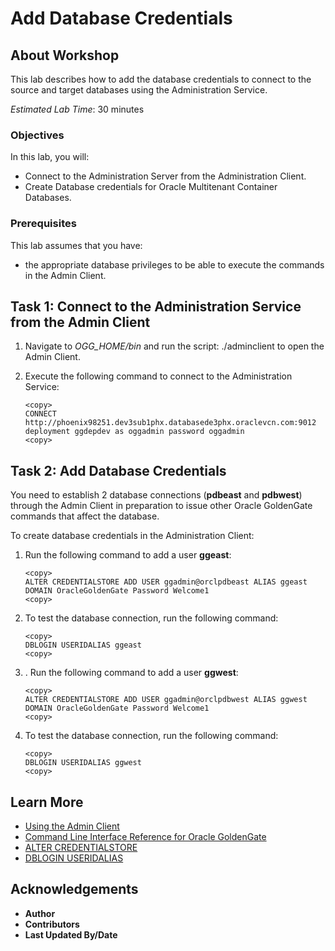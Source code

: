 # Add Database Credentials

## About Workshop
This lab describes how to add the database credentials to connect to the source and target databases using the Administration Service.

*Estimated Lab Time*: 30 minutes

### Objectives
In this lab, you will:
* Connect to the Administration Server from the Administration Client.
* Create Database credentials for Oracle Multitenant Container Databases.

### Prerequisites
This lab assumes that you have:
- the appropriate database privileges to be able to execute the commands in the Admin Client.

## Task 1: Connect to the Administration Service from the Admin Client

1. Navigate to *OGG_HOME/bin* and run the script: ./adminclient to open the Admin Client.

2. Execute the following command to connect to the Administration Service:

    ```
    <copy>
    CONNECT http://phoenix98251.dev3sub1phx.databasede3phx.oraclevcn.com:9012 deployment ggdepdev as oggadmin password oggadmin
    <copy>

    ```
## Task 2: Add Database Credentials

You need to establish 2 database connections (**pdbeast** and **pdbwest**) through the Admin Client in preparation to issue other Oracle GoldenGate commands that affect the database.

To create database credentials in the Administration Client:

1. Run the following command to add a user **ggeast**:

    ```
    <copy>
    ALTER CREDENTIALSTORE ADD USER ggadmin@orclpdbeast ALIAS ggeast  DOMAIN OracleGoldenGate Password Welcome1
    <copy>

    ```
2.  To test the database connection, run the following command:

    ```
    <copy>
    DBLOGIN USERIDALIAS ggeast
    <copy>

    ```
3. . Run the following command to add a user **ggwest**:

    ```
    <copy>
    ALTER CREDENTIALSTORE ADD USER ggadmin@orclpdbwest ALIAS ggwest  DOMAIN OracleGoldenGate Password Welcome1
    <copy>

    ```
4.  To test the database connection, run the following command:

    ```
    <copy>
    DBLOGIN USERIDALIAS ggwest
    <copy>

    ```
## Learn More
* [Using the Admin Client](https://docs.oracle.com/en/middleware/goldengate/core/21.1/admin/getting-started-oracle-goldengate-process-interfaces.html#GUID-84B33389-0594-4449-BF1A-A496FB1EDB29)
* [Command Line Interface Reference for Oracle GoldenGate](https://docs.oracle.com/en/middleware/goldengate/core/21.3/gclir/command-line-interfaces.html#GUID-C0F6B123-14C0-466F-AE43-CAFB99B08C3D)
* [ALTER CREDENTIALSTORE](https://docs.oracle.com/en/middleware/goldengate/core/21.3/gclir/alter-credentialstore.html#GUID-50893039-3C29-4C66-87E4-F63EAB05C811)
* [DBLOGIN USERIDALIAS](https://docs.oracle.com/en/middleware/goldengate/core/21.3/gclir/dblogin-useridalias.html#GUID-897F212D-7F83-4610-BCE8-E1D61744D9AA)

## Acknowledgements
* **Author**
* **Contributors**
* **Last Updated By/Date**
